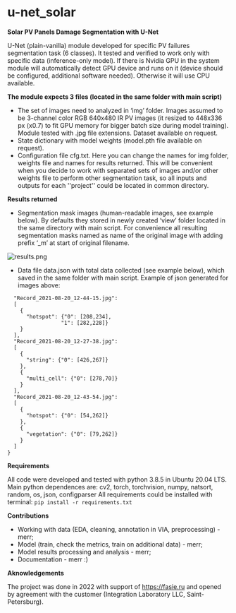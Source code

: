 # u-net_solar

**Solar PV Panels Damage Segmentation with U-Net**

U-Net (plain-vanilla) module developed for specific PV failures segmentation task (6 classes). It tested and verified to work only with specific data (inference-only model). If there is Nvidia GPU in the system module will automatically detect GPU device and runs on it (device should be configured, additional software needed). Otherwise it will use CPU available. 

**The module expects 3 files (located in the same folder with main script)**
- The set of images need to analyzed in ‘img’ folder. Images assumed to be 3-channel color RGB 640x480 IR PV images (it resized to 448x336 px (x0.7) to fit GPU memory for bigger batch size during model training). Module tested with .jpg file extensions. Dataset available on request.
- State dictionary with model weights (model.pth file available on request).
- Configuration file cfg.txt. Here you can change the names for img folder, weights file and names for results returned. This will be convenient when you decide to work with separated sets of images and/or other weights file to perform other segmentation task, so all inputs and outputs for each ''project'' could be located in common directory.

**Results returned**
- Segmentation mask images (human-readable images, see example below). By defaults they stored in newly created ‘view’ folder located in the same directory with main script. For convenience all resulting segmentation masks named as name of the original image with adding prefix ‘_m’ at start of original filename.

![results.png](https://github.com/merr-src/u-net_solar/blob/results.png)
  
- Data file data.json with total data collected (see example below), which saved in the same folder with main script. Example of json generated for images above:

~~~{
  "Record_2021-08-20_12-44-15.jpg": 
  [
    {
      "hotspot": {"0": [208,234],
				 "1": [282,228]}
	}
  ],
  "Record_2021-08-20_12-27-38.jpg": 
  [
    {
      "string": {"0": [426,267]}
    },
    {
      "multi_cell": {"0": [278,70]}
    }
  ],
  "Record_2021-08-20_12-43-54.jpg": 
  [
    {
      "hotspot": {"0": [54,262]}
    },
    {
      "vegetation": {"0": [79,262]}
    }
  ]
}
~~~



**Requirements**

All code were developed and tested with python 3.8.5 in Ubuntu 20.04 LTS.
Main python dependences are: cv2, torch, torchvision, numpy, natsort, random, os, json, configparser
All requirements could be installed with terminal: `pip install -r requirements.txt`


**Contributions**

- Working with data (EDA, cleaning, annotation in VIA, preprocessing)  - merr;
- Model (train, check the metrics, train on additional data)  - merr;
- Model results processing and analysis  - merr;
- Documentation - merr :)


**Aknowledgements**

The project was done in 2022 with support of https://fasie.ru and opened by agreement with the customer (Integration Laboratory LLC, Saint-Petersburg).
